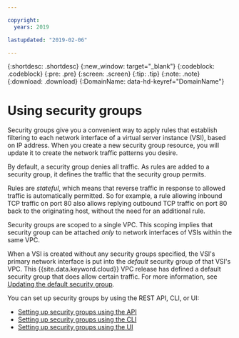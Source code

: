 ```yaml
---

copyright:
  years: 2019

lastupdated: "2019-02-06"

---
```


{:shortdesc: .shortdesc}
{:new_window: target="_blank"}
{:codeblock: .codeblock}
{:pre: .pre}
{:screen: .screen}
{:tip: .tip}
{:note: .note}
{:download: .download}
{:DomainName: data-hd-keyref="DomainName"}

# Using security groups

Security groups give you a convenient way to apply rules that establish filtering to each network interface of a virtual server instance (VSI), based on IP address. When you create a new security group resource, you will update it to create the network traffic patterns you desire.

By default, a security group denies all traffic. As rules are added to a security group, it defines the traffic that the security group permits.

Rules are _stateful_, which means that reverse traffic in response to allowed traffic is automatically permitted. So for example, a rule allowing inbound TCP traffic on port 80 also allows replying outbound TCP traffic on port 80 back to the originating host, without the need for an additional rule.

Security groups are scoped to a single VPC. This scoping implies that security group can be attached _only_ to network interfaces of VSIs within the same VPC.

When a VSI is created without any security groups specified, the VSI's primary network interface is put into the _default_ security group of that VSI's VPC. This {{site.data.keyword.cloud}} VPC release has defined a default security group that does allow certain traffic. For more information, see [Updating the default security group](/docs/infrastructure/vpc-network?topic=vpc-network-updating-the-default-security-group).

You can set up security groups by using the REST API, CLI, or UI:

* [Setting up security groups using the API](/docs/infrastructure/vpc-network?topic=vpc-network-setting-up-security-groups-using-the-apis)
* [Setting up security groups using the CLI](/docs/infrastructure/vpc-network?topic=vpc-network-setting-up-security-groups-using-the-cli)
* [Setting up security groups using the UI](/docs/infrastructure/vpc?topic=vpc-creating-a-vpc-using-the-ibm-cloud-console#configuring-the-security-group-for-the-instance)